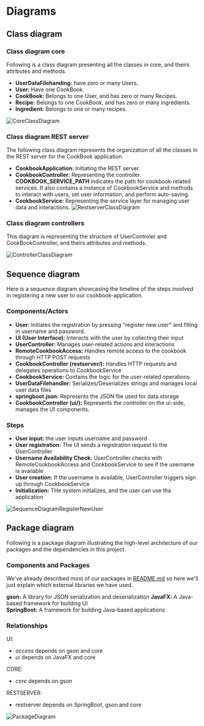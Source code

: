 # Diagrams 

## Class diagram
### Class diagram core
Following is a class diagram presenting all the classes in core, and theirs attributes and methods. 
- **UserDataFilehanding:**
have zero or many Users. 
- **User:**
Have one CookBook.
- **CookBook:**
Belongs to one User, and has zero or many Recipes. 
- **Recipe:**
Belongs to one CookBook, and has zero or many ingredients. 
- **Ingredient:** 
Belongs to one or many recipes. 


![CoreClassDiagram](/cookbook/docs/release3/Diagrams/CoreClassDiagram.png)

### Class diagram REST server
The following class diagram represents the organization of all the classes in the REST server for the CookBook application. 

- **CookbookApplication:** Initiating the REST server. 
- **CookbookController:** Representing the controller. **COOKBOOK_SERVICE_PATH** indicates the path for cookbook-related services.
It also contains a instance of CookbookService and methods to interact with users, set user information, and perform auto-saving.
- **CookbookService:**  Representing the service layer for managing user data and interactions.
![RestserverClassDiagram](/cookbook/docs/release3/Diagrams/RestserverClassDiagram.png)

### Class diagram controllers

This diagram is representing the structure of UserControler and CookBookController, and theirs attributes and methods.

![ControllerClassDiagram](/cookbook/docs/release3/Diagrams/UIControllerClassDiagram.png)

## Sequence diagram 
Here is a sequence diagram showcasing the timeline of the steps involved in registering a new user to our cookbook-application.


### Components/Actors
- **User:** Initiates the registration by pressing "register new user" and filling in username and password.
- **UI (User Interface):** Interacts with the user by collecting their input
- **UserController:** Manages user-related actions and interactions  
- **RemoteCookbookAccess:** Handles remote access to the cookbook through HTTP POST requests
- **CookbookController (restserver/):** Handles HTTP requests and delegates operations to CookbookService
- **CookbookService:** Contains the logic for the user-related operations. 
- **UserDataFilehandler:** Serializes/Deserializes strings and manages local user data files
- **springboot.json:** Represents the JSON file used for data storage
- **CookbookController (ui/):** Represents the controller on the ui-side, manages the UI components.

### Steps 
- **User input:** the user inputs username and password
- **User registration:** The UI sends a registration request to the UserController
- **Username Availability Check:** UserController checks with RemoteCookbookAccess and CookbookService to see if the username is available
- **User creation:** If the username is available, UserController triggers sign up through CookbookService
- **Initialization:** THe system initializes, and the user can use tha application 

![SequenceDiagramRegisterNewUser](/cookbook/docs/release3/Diagrams/SequenceDiagramRegisterNewUser.png)


## Package diagram 
Following is a package diagram illustrating the high-level architecture of our packages and the dependencies in this project. 

### Components and Packages
We've already described most of our packages in [README.md](README.md) so here we'll just explain which external libraries we have used. 

**gson:** A library for JSON serialization and deserialization
**JavaFX:** A Java-based framework for building UI  
**SpringBoot:** A framework for building Java-based applications

### Relationships
UI:
- *access* depends on gson and core
- *ui* depends on JavaFX and core  

CORE:
- *core* depends on gson  

RESTSERVER:
- restserver depends on SpringBoot, gson and core

![PackageDiagram](cookbook/docs/release3/Diagrams/PackageDiagram.png)

